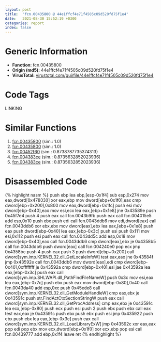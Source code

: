 ```yaml
---
layout: post
title:  "fcn.00435800 @ 44e1ffcf4e71f4505c09d520fd75f1e4"
date:   2021-08-30 15:52:19 +0300
categories: report
index: false
---
```


# Generic Information
- **Function:** fcn.00435800
- **Origin (md5):** 44e1ffcf4e71f4505c09d520fd75f1e4
- **VirusTotal:** [virustotal.com/gui/file/44e1ffcf4e71f4505c09d520fd75f1e4][virustotal_ref]

# Code Tags
<span class="tag" id="LINKING">LINKING</span>


# Similar Functions

1. [fcn.00435800][similar_1_ref] (sim.: 1.0)
2. [fcn.00435800][similar_2_ref] (sim.: 1.0)
3. [fcn.00452f60][similar_3_ref] (sim.: 0.8738787735374313)
4. [fcn.004383ce][similar_4_ref] (sim.: 0.8735632852023936)
5. [fcn.004383ce][similar_5_ref] (sim.: 0.8735632852023936)


# Disassembled Code

{% highlight nasm %}
push ebp
lea ebp,[esp-0x1f4]
sub esp,0x274
mov eax,dword[0x478030]
xor eax,ebp
mov dword[ebp+0x1f0],eax
cmp dword[ebp+0x200],0x800
mov eax,dword[ebp+0x1fc]
push esi
mov dword[ebp-0x40],eax
mov esi,ecx
lea eax,[ebp+0x1e8]
jne 0x43589e
push 0x45f7e4
push 4
push eax
call fcn.0043b9fb
push eax
call fcn.004015e5
add esp,0x10
push ebx
push edi
call fcn.0043ddb6
mov edi,dword[eax]
call fcn.0043ddb6
xor ebx,ebx
mov dword[eax],ebx
lea eax,[ebp+0x1e8]
push eax
push dword[ebp-0x40]
lea eax,[ebp-0x3c]
push esi
push 0x111
mov esi,0x112
push esi
push eax
call fcn.0043dd5c
add esp,0x18
mov dword[ebp-0x40],eax
call fcn.0043ddb6
cmp dword[eax],ebx
je 0x4358b5
call fcn.0043ddb6
push dword[eax]
call fcn.004240e0
pop ecx
jmp 0x4358bc
push 4
push eax
push 3
push dword[ebp+0x200]
call dword[sym.imp.KERNEL32.dll_GetLocaleInfoW]
test eax,eax
jne 0x43584f
jmp 0x43592e
call fcn.0043ddb6
mov dword[eax],edi
cmp dword[ebp-0x40],0xffffffff
je 0x43592a
cmp dword[ebp-0x40],esi
jae 0x43592a
lea eax,[ebp-0x3c]
push eax
call dword[sym.imp.SHLWAPI.dll_PathFindFileNameW]
push 0x3c
mov esi,eax
lea eax,[ebp-0x7c]
push ebx
push eax
mov dword[ebp-0x80],0x40
call fcn.0043da40
add esp,0xc
push 0x45ede8
call dword[sym.imp.KERNEL32.dll_GetModuleHandleW]
cmp eax,ebx
je 0x43591c
push str.FindActCtxSectionStringW
push eax
call dword[sym.imp.KERNEL32.dll_GetProcAddress]
cmp eax,ebx
je 0x43591c
lea ecx,[ebp-0x80]
push ecx
push esi
push 2
push ebx
push ebx
call eax
test eax,eax
je 0x43591c
push ebx
push ebx
push esi
jmp 0x435922
push ebx
push ebx
lea eax,[ebp-0x3c]
push eax
call dword[sym.imp.KERNEL32.dll_LoadLibraryExW]
jmp 0x43592c
xor eax,eax
pop edi
pop ebx
mov ecx,dword[ebp+0x1f0]
xor ecx,ebp
pop esi
call fcn.00439777
add ebp,0x1f4
leave 
ret 
{% endhighlight %}


[similar_1_ref]: /report/fcn.00435800@ff219f45286905b4a87327ca719363be
[similar_2_ref]: /report/fcn.00435800@8e21fa3f0489a6a256cf202e57f712bc
[similar_3_ref]: /report/fcn.00452f60@289859175c221b107317af7727d26c17
[similar_4_ref]: /report/fcn.004383ce@ff219f45286905b4a87327ca719363be
[similar_5_ref]: /report/fcn.004383ce@8e21fa3f0489a6a256cf202e57f712bc
[virustotal_ref]: https://www.virustotal.com/gui/file/44e1ffcf4e71f4505c09d520fd75f1e4
